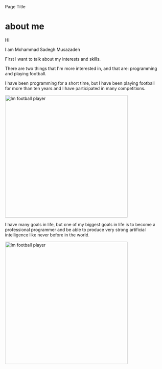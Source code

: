 <!DOCTYPE html>
<html>
<head>
<t
itle>Page Title</title>
</head>
<body>

<h1>about me</h1>
<p>Hi</p>
<p>I am Mohammad Sadegh Musazadeh</p>
<p>First I want to talk about my interests and skills.</p>
<p>There are two things that I'm more interested in, and that are: programming and playing football.</p>
<p>I have been programming for a short time, but I have been playing football for more than ten years and I have participated in many competitions.</p>
<img src="\6baff272-211c-4e49-832a-29ec4bea2449.jpg" alt="Im football player" width="400" height="400">
<p>I have many goals in life, but one of my biggest goals in life is to become a professional programmer and be able to produce very strong artificial intelligence like never before in the world.</p>
<img src="https://www.google.com/url?sa=i&url=https%3A%2F%2Fnews.efinancialcareers.com%2Flu-en%2F3000629%2Fdeveloper-jobs-terrible-career&psig=AOvVaw1DPvp2DveBYRQkYYnmIfIg&ust=1612952819775000&source=images&cd=vfe&ved=0CAIQjRxqFwoTCICevdPL3O4CFQAAAAAdAAAAABAD" alt="Im football player" width="400" height="400">
<p></p>
<p></p>
<p></p>
<p></p>
<p></p>
</body>
</html>
